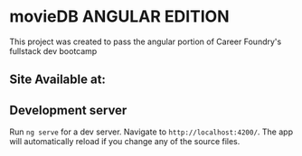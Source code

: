 # movieDB ANGULAR EDITION

This project was created to pass the angular portion of Career Foundry's fullstack dev bootcamp

## Site Available at:


## Development server

Run `ng serve` for a dev server. Navigate to `http://localhost:4200/`. The app will automatically reload if you change any of the source files.
